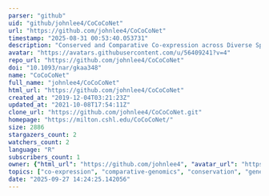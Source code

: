 ```yaml
---
parser: "github"
uid: "github/johnlee4/CoCoCoNet"
url: "https://github.com/johnlee4/CoCoCoNet"
timestamp: "2025-08-31 00:53:40.053731"
description: "Conserved and Comparative Co-expression across Diverse Species"
avatar: "https://avatars.githubusercontent.com/u/56409241?v=4"
repo_url: "https://github.com/johnlee4/CoCoCoNet"
doi: "10.1093/nar/gkaa348"
name: "CoCoCoNet"
full_name: "johnlee4/CoCoCoNet"
html_url: "https://github.com/johnlee4/CoCoCoNet"
created_at: "2019-12-04T03:21:23Z"
updated_at: "2021-10-08T17:54:11Z"
clone_url: "https://github.com/johnlee4/CoCoCoNet.git"
homepage: "https://milton.cshl.edu/CoCoCoNet/"
size: 2886
stargazers_count: 2
watchers_count: 2
language: "R"
subscribers_count: 1
owner: {"html_url": "https://github.com/johnlee4", "avatar_url": "https://avatars.githubusercontent.com/u/56409241?v=4", "login": "johnlee4", "type": "User"}
topics: ["co-expression", "comparative-genomics", "conservation", "gene-expression"]
date: "2025-09-27 14:24:25.142056"
---
```

